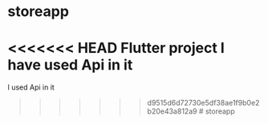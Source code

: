 # storeapp
<<<<<<< HEAD
 Flutter project I have used Api in it
=======
I used Api in it
>>>>>>> d9515d6d72730e5df38ae1f9b0e2b20e43a812a9
#   s t o r e a p p  
 